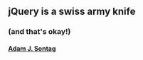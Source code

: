 ##  jQuery is a swiss army knife
### (and that's okay!)
#### [Adam J. Sontag](http://vimeo.com/68549483)
